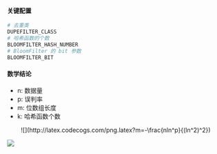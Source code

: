 #### 关键配置
```python
# 去重类
DUPEFILTER_CLASS
# 哈希函数的个数
BLOOMFILTER_HASH_NUMBER
# BloomFilter 的 bit 参数
BLOOMFILTER_BIT
```


#### 数学结论
- n: 数据量
- p: 误判率
- m: 位数组长度
- k: 哈希函数个数


<p align="center">![](http://latex.codecogs.com/png.latex?m=-\frac{nln^p}{(ln^2)^2})</p>

![](http://latex.codecogs.com/png.latex?k=\frac{m}{n}ln^2)
